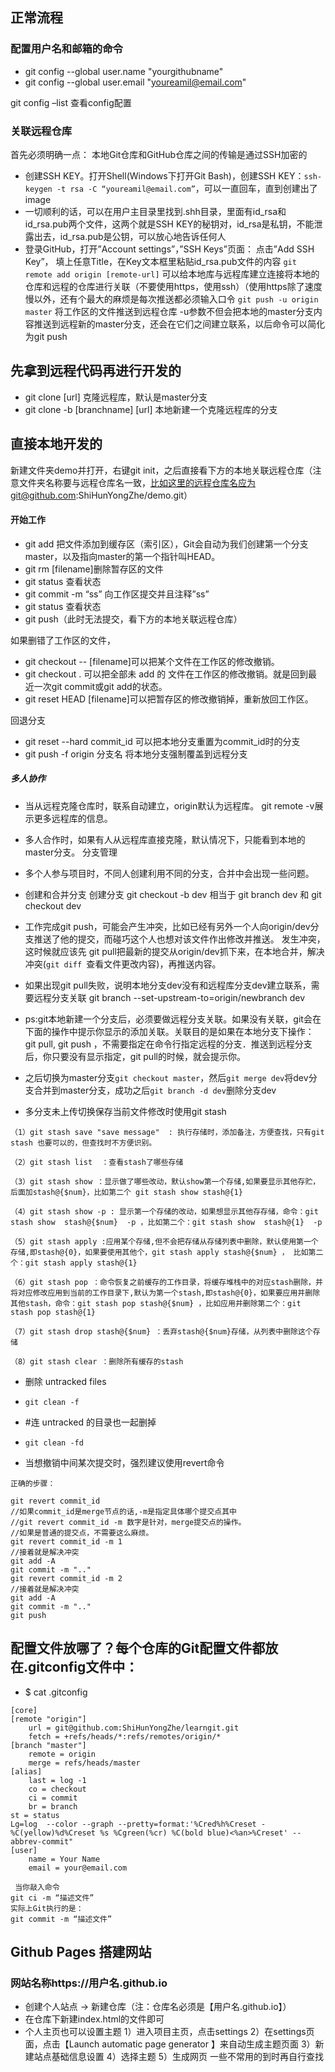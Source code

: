 ## 正常流程
###  配置用户名和邮箱的命令
- git config --global user.name "yourgithubname"
- git config --global user.email "youreamil@email.com"

git config –list 查看config配置
### 关联远程仓库

首先必须明确一点：
本地Git仓库和GitHub仓库之间的传输是通过SSH加密的
- 创建SSH KEY。打开Shell(Windows下打开Git Bash)，创建SSH KEY：`ssh-keygen -t rsa -C “youreamil@email.com”`，可以一直回车，直到创建出了image
- 一切顺利的话，可以在用户主目录里找到.shh目录，里面有id_rsa和id_rsa.pub两个文件，这两个就是SSH KEY的秘钥对，id_rsa是私钥，不能泄露出去，id_rsa.pub是公钥，可以放心地告诉任何人
- 登录GitHub，打开”Account settings”，”SSH Keys”页面： 点击”Add SSH Key”， 填上任意Title，在Key文本框里粘贴id_rsa.pub文件的内容
`git remote add origin [remote-url]` 可以给本地库与远程库建立连接将本地的仓库和远程的仓库进行关联（不要使用https，使用ssh）（使用https除了速度慢以外，还有个最大的麻烦是每次推送都必须输入口令
`git push -u origin master` 将工作区的文件推送到远程仓库
-u参数不但会把本地的master分支内容推送到远程新的master分支，还会在它们之间建立联系，以后命令可以简化为git push

## 先拿到远程代码再进行开发的
- git clone [url] 克隆远程库，默认是master分支 
- git clone -b [branchname] [url] 本地新建一个克隆远程库的分支 
## 直接本地开发的
新建文件夹demo并打开，右键git init，之后直接看下方的本地关联远程仓库（注意文件夹名称要与远程仓库名一致，比如这里的远程仓库名应为git@github.com:ShiHunYongZhe/demo.git）
#### 开始工作
- git add  把文件添加到缓存区（索引区），Git会自动为我们创建第一个分支master，以及指向master的第一个指针叫HEAD。
- git rm [filename]删除暂存区的文件
- git status 查看状态
- git commit -m “ss” 向工作区提交并且注释”ss” 
- git status 查看状态
- git push（此时无法提交，看下方的本地关联远程仓库）

如果删错了工作区的文件， 
- git checkout -- [filename]可以把某个文件在工作区的修改撤销。
- git checkout . 可以把全部未 add 的 文件在工作区的修改撤销。就是回到最近一次git commit或git add的状态。
- git reset HEAD [filename]可以把暂存区的修改撤销掉，重新放回工作区。

回退分支
- git reset --hard commit_id    可以把本地分支重置为commit_id时的分支
- git push -f origin 分支名     将本地分支强制覆盖到远程分支

##### 多人协作
- 当从远程克隆仓库时，联系自动建立，origin默认为远程库。
git remote -v展示更多远程库的信息。
- 多人合作时，如果有人从远程库直接克隆，默认情况下，只能看到本地的master分支。
分支管理
- 多个人参与项目时，不同人创建利用不同的分支，合并中会出现一些问题。
- 创建和合并分支
	创建分支 git checkout -b dev 
	相当于 git branch dev 和 git checkout dev

- 工作完成git push，可能会产生冲突，比如已经有另外一个人向origin/dev分支推送了他的提交，而碰巧这个人也想对该文件作出修改并推送。 
发生冲突，这时候就应该先 git pull把最新的提交从origin/dev抓下来，在本地合并，解决冲突(`git diff `查看文件更改内容)，再推送内容。

- 如果出现git pull失败，说明本地分支dev没有和远程库分支dev建立联系，需要远程分支关联 git branch --set-upstream-to=origin/newbranch dev
- ps:git本地新建一个分支后，必须要做远程分支关联。如果没有关联，git会在下面的操作中提示你显示的添加关联。关联目的是如果在本地分支下操作： git pull, git push ，不需要指定在命令行指定远程的分支．推送到远程分支后，你只要没有显示指定，git pull的时候，就会提示你。

- 之后切换为master分支`git checkout master`，然后`git merge dev`将dev分支合并到master分支，成功之后`git branch -d dev`删除分支dev

- 多分支未上传切换保存当前文件修改时使用git stash
```
（1）git stash save "save message"  : 执行存储时，添加备注，方便查找，只有git stash 也要可以的，但查找时不方便识别。

（2）git stash list  ：查看stash了哪些存储

（3）git stash show ：显示做了哪些改动，默认show第一个存储,如果要显示其他存贮，后面加stash@{$num}，比如第二个 git stash show stash@{1}

（4）git stash show -p : 显示第一个存储的改动，如果想显示其他存存储，命令：git stash show  stash@{$num}  -p ，比如第二个：git stash show  stash@{1}  -p

（5）git stash apply :应用某个存储,但不会把存储从存储列表中删除，默认使用第一个存储,即stash@{0}，如果要使用其他个，git stash apply stash@{$num} ， 比如第二个：git stash apply stash@{1} 

（6）git stash pop ：命令恢复之前缓存的工作目录，将缓存堆栈中的对应stash删除，并将对应修改应用到当前的工作目录下,默认为第一个stash,即stash@{0}，如果要应用并删除其他stash，命令：git stash pop stash@{$num} ，比如应用并删除第二个：git stash pop stash@{1}

（7）git stash drop stash@{$num} ：丢弃stash@{$num}存储，从列表中删除这个存储

（8）git stash clear ：删除所有缓存的stash
```
- 删除 untracked files 
- `git clean -f `
- #连 untracked 的目录也一起删掉
- `git clean -fd`

- 当想撤销中间某次提交时，强烈建议使用revert命令
```
正确的步骤：

git revert commit_id
//如果commit_id是merge节点的话,-m是指定具体哪个提交点其中
//git revert commit_id -m 数字是针对，merge提交点的操作。
//如果是普通的提交点，不需要这么麻烦。
git revert commit_id -m 1
//接着就是解决冲突
git add -A
git commit -m ".."
git revert commit_id -m 2
//接着就是解决冲突
git add -A
git commit -m ".."
git push
```

## 配置文件放哪了？每个仓库的Git配置文件都放在.gitconfig文件中：
- $ cat .gitconfig 
```
[core]
[remote "origin"]
    url = git@github.com:ShiHunYongZhe/learngit.git
    fetch = +refs/heads/*:refs/remotes/origin/*
[branch "master"]
    remote = origin
    merge = refs/heads/master
[alias]
    last = log -1
    co = checkout
    ci = commit
    br = branch
st = status
Lg=log	--color	--graph	--pretty=format:'%Cred%h%Creset -%C(yellow)%d%Creset %s %Cgreen(%cr) %C(bold blue)<%an>%Creset' --abbrev-commit"
[user]
    name = Your Name
    email = your@email.com
 ```
	 当你敲入命令
	git ci -m “描述文件”
	实际上Git执行的是：
	git commit -m “描述文件”
## Github Pages 搭建网站
### 网站名称https://用户名.github.io 
- 创建个人站点   ->  新建仓库（注：仓库名必须是【用户名.github.io】）
- 在仓库下新建index.html的文件即可
- 个人主页也可以设置主题
	1）进入项目主页，点击settings
	2）在settings页面，点击【Launch automatic page generator 】来自动生成主题页面
	3）新建站点基础信息设置
	4）选择主题
	5）生成网页
一些不常用的到时再自行查找

